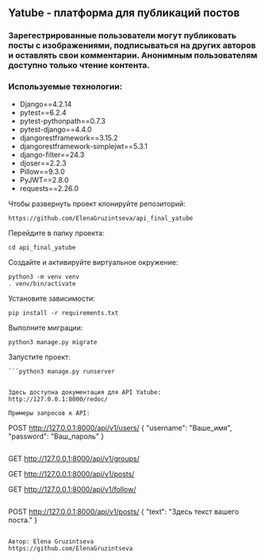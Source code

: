## Yatube - платформа для публикаций постов

### Зарегестрированные пользователи могут публиковать посты с изображениями, подписываться на других авторов и оставлять свои комментарии. Анонимным пользователям доступно только чтение контента.

### Используемые технологии:
- Django==4.2.14
- pytest==6.2.4
- pytest-pythonpath==0.7.3
- pytest-django==4.4.0
- djangorestframework==3.15.2
- djangorestframework-simplejwt==5.3.1
- django-filter==24.3
- djoser==2.2.3
- Pillow==9.3.0
- PyJWT==2.8.0
- requests==2.26.0

Чтобы развернуть проект клонируйте репозиторий:
```
https://github.com/ElenaGruzintseva/api_final_yatube
```

Перейдите в папку проекта:
```
cd api_final_yatube
```

Создайте и активируйте виртуальное окружение:
```
python3 -m venv venv
. venv/bin/activate
```

Установите зависимости:
```
pip install -r requirements.txt
```

Выполните миграции:
```
python3 manage.py migrate
```

Запустите проект:
```
```python3 manage.py runserver


Здесь доступна документация для API Yatube: http://127.0.0.1:8000/redoc/

Примеры запросов к API:
```
POST http://127.0.0.1:8000/api/v1/users/
{
    "username": "Ваше_имя",
    "password": "Ваш_пароль"
}
```

```
GET http://127.0.0.1:8000/api/v1/groups/

GET http://127.0.0.1:8000/api/v1/posts/

GET http://127.0.0.1:8000/api/v1/follow/
```

```
POST http://127.0.0.1:8000/api/v1/posts/
{
    "text": "Здесь текст вашего поста."
}
```

Автор: Elena Gruzintseva
https://github.com/ElenaGruzintseva
